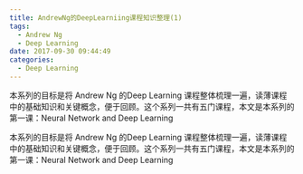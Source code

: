```yaml
---
title: AndrewNg的DeepLearniing课程知识整理(1)
tags:
  - Andrew Ng
  - Deep Learning
date: 2017-09-30 09:44:49
categories:
  - Deep Learning
---
```


本系列的目标是将 Andrew Ng 的Deep Learning 课程整体梳理一遍，读薄课程中的基础知识和关键概念，便于回顾。这个系列一共有五门课程，本文是本系列的第一课：Neural Network  and Deep Learning

<!--more-->

本系列的目标是将 Andrew Ng 的Deep Learning 课程整体梳理一遍，读薄课程中的基础知识和关键概念，便于回顾。这个系列一共有五门课程，本文是本系列的第一课：Neural Network  and Deep Learning